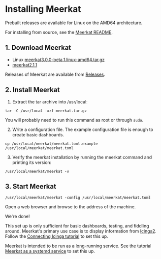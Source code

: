 # Installing Meerkat

Prebuilt releases are available for Linux on the AMD64 architecture.

For installing from source, see the [Meerkat README](https://github.com/meerkat-dashboard/meerkat).

## 1. Download Meerkat

* Linux [meerkat3.0.0-beta.1.linux-amd64.tar.gz]
* [meerkat2.1.1]

Releases of Meerkat are available from [Releases](https://github.com/meerkat-dashboard/meerkat/releases/).

[meerkat3.0.0-beta.1.linux-amd64.tar.gz]: https://github.com/meerkat-dashboard/meerkat/releases/download/v3.0.0-beta.1/meerkat.3.0.0-beta.1.linux-amd64.tar.gz
[meerkat2.1.1]: https://github.com/meerkat-dashboard/meerkat/releases/tag/2.1.1

## 2. Install Meerkat

1. Extract the tar archive into /usr/local:
```
tar -C /usr/local -xzf meerkat.tar.gz
```
You will probably need to run this command as root or through `sudo`.

2. Write a configuration file. The example configuration file is enough to create basic dashboards.
```
cp /usr/local/meerkat/meerkat.toml.example /usr/local/meerkat/meerkat.toml
```

3. Verify the meerkat installation by running the meerkat command and printing its version:
```
/usr/local/meerkat/meerkat -v
```

## 3. Start Meerkat
```
/usr/local/meerkat/meerkat -config /usr/local/meerkat/meerkat.toml
```

Open a web browser and browse to the address of the machine.

We're done!

This set up is only sufficient for basic dashboards, testing, and fiddling around.
Meerkat's primary use case is to display information from [Icinga2](https://icinga.com).
Follow the [Connecting Icinga tutorial](connect-icinga) to set this up.

Meerkat is intended to be run as a long-running service.
See the tutorial [Meerkat as a systemd service](tutorial/systemd) to set this up.
